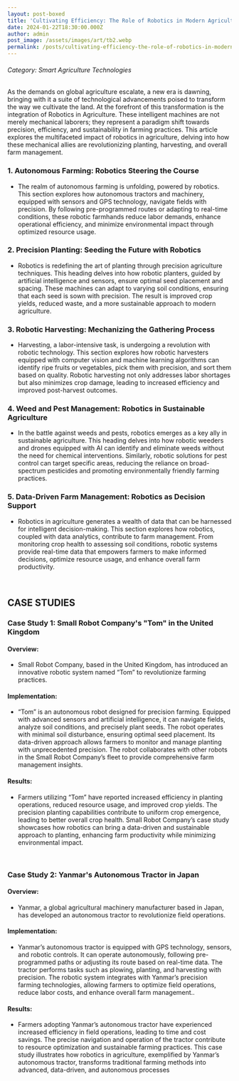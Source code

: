 ```yaml
---
layout: post-boxed
title: 'Cultivating Efficiency: The Role of Robotics in Modern Agriculture'
date: 2024-01-22T18:30:00.000Z
author: admin
post_image: /assets/images/art/tb2.webp
permalink: /posts/cultivating-efficiency-the-role-of-robotics-in-modern-agriculture
---
```


###### Category: Smart Agriculture Technologies

As the demands on global agriculture escalate, a new era is dawning, bringing with it a suite of technological advancements poised to transform the way we cultivate the land. At the forefront of this transformation is the integration of Robotics in Agriculture. These intelligent machines are not merely mechanical laborers; they represent a paradigm shift towards precision, efficiency, and sustainability in farming practices. This article explores the multifaceted impact of robotics in agriculture, delving into how these mechanical allies are revolutionizing planting, harvesting, and overall farm management.

### 1. Autonomous Farming: Robotics Steering the Course

* The realm of autonomous farming is unfolding, powered by robotics. This section explores how autonomous tractors and machinery, equipped with sensors and GPS technology, navigate fields with precision. By following pre-programmed routes or adapting to real-time conditions, these robotic farmhands reduce labor demands, enhance operational efficiency, and minimize environmental impact through optimized resource usage.

### 2. Precision Planting: Seeding the Future with Robotics

* Robotics is redefining the art of planting through precision agriculture techniques. This heading delves into how robotic planters, guided by artificial intelligence and sensors, ensure optimal seed placement and spacing. These machines can adapt to varying soil conditions, ensuring that each seed is sown with precision. The result is improved crop yields, reduced waste, and a more sustainable approach to modern agriculture.

### 3. Robotic Harvesting: Mechanizing the Gathering Process

* Harvesting, a labor-intensive task, is undergoing a revolution with robotic technology. This section explores how robotic harvesters equipped with computer vision and machine learning algorithms can identify ripe fruits or vegetables, pick them with precision, and sort them based on quality. Robotic harvesting not only addresses labor shortages but also minimizes crop damage, leading to increased efficiency and improved post-harvest outcomes.

### 4. Weed and Pest Management: Robotics in Sustainable Agriculture

* In the battle against weeds and pests, robotics emerges as a key ally in sustainable agriculture. This heading delves into how robotic weeders and drones equipped with AI can identify and eliminate weeds without the need for chemical interventions. Similarly, robotic solutions for pest control can target specific areas, reducing the reliance on broad-spectrum pesticides and promoting environmentally friendly farming practices.

### 5. Data-Driven Farm Management: Robotics as Decision Support

* Robotics in agriculture generates a wealth of data that can be harnessed for intelligent decision-making. This section explores how robotics, coupled with data analytics, contribute to farm management. From monitoring crop health to assessing soil conditions, robotic systems provide real-time data that empowers farmers to make informed decisions, optimize resource usage, and enhance overall farm productivity.

<br>

## CASE STUDIES

### Case Study 1: Small Robot Company's "Tom" in the United Kingdom

#### Overview:

* Small Robot Company, based in the United Kingdom, has introduced an innovative robotic system named “Tom” to revolutionize farming practices.

#### Implementation:

* “Tom” is an autonomous robot designed for precision farming. Equipped with advanced sensors and artificial intelligence, it can navigate fields, analyze soil conditions, and precisely plant seeds. The robot operates with minimal soil disturbance, ensuring optimal seed placement. Its data-driven approach allows farmers to monitor and manage planting with unprecedented precision. The robot collaborates with other robots in the Small Robot Company’s fleet to provide comprehensive farm management insights.

#### Results:

* Farmers utilizing “Tom” have reported increased efficiency in planting operations, reduced resource usage, and improved crop yields. The precision planting capabilities contribute to uniform crop emergence, leading to better overall crop health. Small Robot Company’s case study showcases how robotics can bring a data-driven and sustainable approach to planting, enhancing farm productivity while minimizing environmental impact.

<br>

### Case Study 2: Yanmar's Autonomous Tractor in Japan

#### Overview:

* Yanmar, a global agricultural machinery manufacturer based in Japan, has developed an autonomous tractor to revolutionize field operations.

#### Implementation:

* Yanmar’s autonomous tractor is equipped with GPS technology, sensors, and robotic controls. It can operate autonomously, following pre-programmed paths or adjusting its route based on real-time data. The tractor performs tasks such as plowing, planting, and harvesting with precision. The robotic system integrates with Yanmar’s precision farming technologies, allowing farmers to optimize field operations, reduce labor costs, and enhance overall farm management..

#### Results:

* Farmers adopting Yanmar’s autonomous tractor have experienced increased efficiency in field operations, leading to time and cost savings. The precise navigation and operation of the tractor contribute to resource optimization and sustainable farming practices. This case study illustrates how robotics in agriculture, exemplified by Yanmar’s autonomous tractor, transforms traditional farming methods into advanced, data-driven, and autonomous processes
